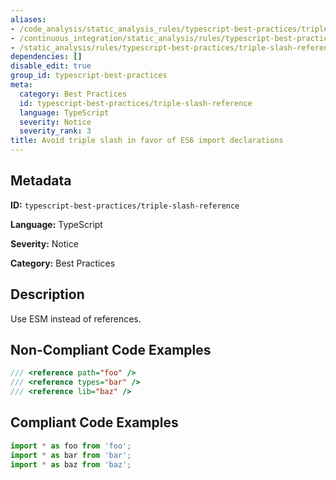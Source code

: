 ```yaml
---
aliases:
- /code_analysis/static_analysis_rules/typescript-best-practices/triple-slash-reference
- /continuous_integration/static_analysis/rules/typescript-best-practices/triple-slash-reference
- /static_analysis/rules/typescript-best-practices/triple-slash-reference
dependencies: []
disable_edit: true
group_id: typescript-best-practices
meta:
  category: Best Practices
  id: typescript-best-practices/triple-slash-reference
  language: TypeScript
  severity: Notice
  severity_rank: 3
title: Avoid triple slash in favor of ES6 import declarations
---
```

<!--  SOURCED FROM https://github.com/DataDog/datadog-static-analyzer-rule-docs -->


## Metadata
**ID:** `typescript-best-practices/triple-slash-reference`

**Language:** TypeScript

**Severity:** Notice

**Category:** Best Practices

## Description
Use ESM instead of references.

## Non-Compliant Code Examples
```typescript
/// <reference path="foo" />
/// <reference types="bar" />
/// <reference lib="baz" />
```

## Compliant Code Examples
```typescript
import * as foo from 'foo';
import * as bar from 'bar';
import * as baz from 'baz';
```
